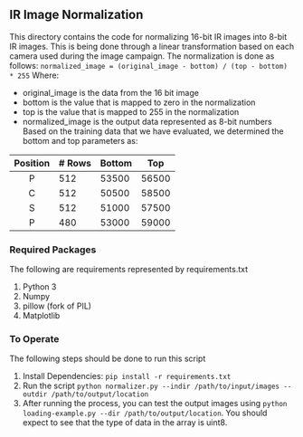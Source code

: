 ## IR Image Normalization 

This directory contains the code for normalizing 16-bit IR images into 8-bit IR images. This is being done through a linear transformation based on each camera used during the image campaign. The normalization is done as follows: 
`normalized_image = (original_image - bottom) / (top - bottom) * 255`
Where:
* original_image is the data from the 16 bit image
* bottom is the value that is mapped to zero in the normalization
* top is the value that is mapped to 255 in the normalization
* normalized_image is the output data represented as 8-bit numbers 
Based on the training data that we have evaluated, we determined the bottom and top parameters as:

| Position | # Rows | Bottom | Top |
|:--------:| ------ | ------ | --- |
|P|512|53500|56500|
|C|512|50500|58500|
|S|512|51000|57500|
|P|480|53000|59000|


### Required Packages
The following are requirements represented by requirements.txt
1. Python 3
1. Numpy
1. pillow (fork of PIL)
1. Matplotlib

### To Operate
The following steps should be done to run this script
1. Install Dependencies: `pip install -r requirements.txt`
1. Run the script `python normalizer.py --indir /path/to/input/images --outdir /path/to/output/location`
1. After running the process, you can test the output images using `python loading-example.py --dir /path/to/output/location`. You should expect to see that the type of data in the array is uint8.

